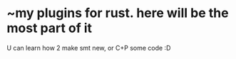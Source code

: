 # ~my plugins for rust. here will be the most part of it
U can learn how 2 make smt new, or C+P some code :D
